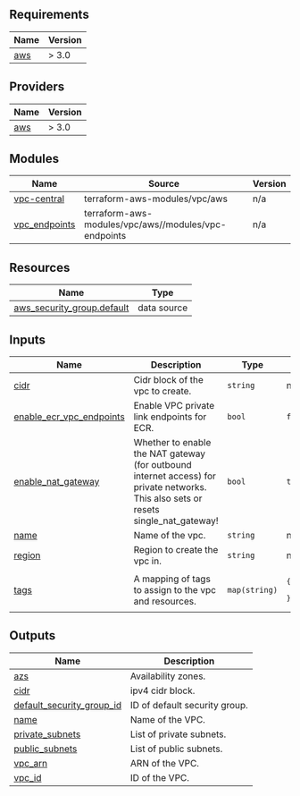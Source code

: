 ## Requirements

| Name | Version |
|------|---------|
| <a name="requirement_aws"></a> [aws](#requirement\_aws) | > 3.0 |

## Providers

| Name | Version |
|------|---------|
| <a name="provider_aws"></a> [aws](#provider\_aws) | > 3.0 |

## Modules

| Name | Source | Version |
|------|--------|---------|
| <a name="module_vpc-central"></a> [vpc-central](#module\_vpc-central) | terraform-aws-modules/vpc/aws | n/a |
| <a name="module_vpc_endpoints"></a> [vpc\_endpoints](#module\_vpc\_endpoints) | terraform-aws-modules/vpc/aws//modules/vpc-endpoints | n/a |

## Resources

| Name | Type |
|------|------|
| [aws_security_group.default](https://registry.terraform.io/providers/hashicorp/aws/latest/docs/data-sources/security_group) | data source |

## Inputs

| Name | Description | Type | Default | Required |
|------|-------------|------|---------|:--------:|
| <a name="input_cidr"></a> [cidr](#input\_cidr) | Cidr block of the vpc to create. | `string` | n/a | yes |
| <a name="input_enable_ecr_vpc_endpoints"></a> [enable\_ecr\_vpc\_endpoints](#input\_enable\_ecr\_vpc\_endpoints) | Enable VPC private link endpoints for ECR. | `bool` | `false` | no |
| <a name="input_enable_nat_gateway"></a> [enable\_nat\_gateway](#input\_enable\_nat\_gateway) | Whether to enable the NAT gateway (for outbound internet access) for private networks. This also sets or resets single\_nat\_gateway! | `bool` | `true` | no |
| <a name="input_name"></a> [name](#input\_name) | Name of the vpc. | `string` | n/a | yes |
| <a name="input_region"></a> [region](#input\_region) | Region to create the vpc in. | `string` | n/a | yes |
| <a name="input_tags"></a> [tags](#input\_tags) | A mapping of tags to assign to the vpc and resources. | `map(string)` | <pre>{<br>  "managedby": "terraform"<br>}</pre> | no |

## Outputs

| Name | Description |
|------|-------------|
| <a name="output_azs"></a> [azs](#output\_azs) | Availability zones. |
| <a name="output_cidr"></a> [cidr](#output\_cidr) | ipv4 cidr block. |
| <a name="output_default_security_group_id"></a> [default\_security\_group\_id](#output\_default\_security\_group\_id) | ID of default security group. |
| <a name="output_name"></a> [name](#output\_name) | Name of the VPC. |
| <a name="output_private_subnets"></a> [private\_subnets](#output\_private\_subnets) | List of private subnets. |
| <a name="output_public_subnets"></a> [public\_subnets](#output\_public\_subnets) | List of public subnets. |
| <a name="output_vpc_arn"></a> [vpc\_arn](#output\_vpc\_arn) | ARN of the VPC. |
| <a name="output_vpc_id"></a> [vpc\_id](#output\_vpc\_id) | ID of the VPC. |
